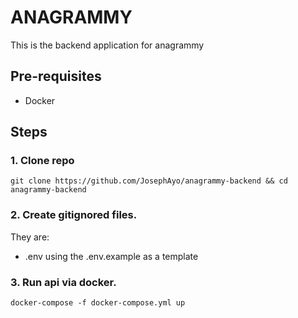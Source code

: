 # ANAGRAMMY

This is the backend application for anagrammy

## Pre-requisites
* Docker

## Steps

### 1. Clone repo

```
git clone https://github.com/JosephAyo/anagrammy-backend && cd anagrammy-backend
```
### 2. Create gitignored files.
They are:
- .env using the .env.example as a template


### 3. Run api via docker.

```
docker-compose -f docker-compose.yml up
```